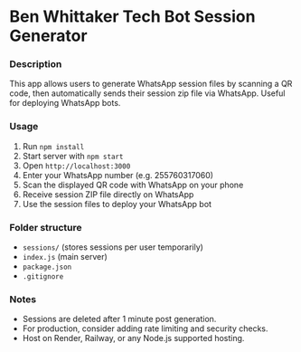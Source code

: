 # Ben Whittaker Tech Bot Session Generator

### Description
This app allows users to generate WhatsApp session files by scanning a QR code, then automatically sends their session zip file via WhatsApp. Useful for deploying WhatsApp bots.

### Usage
1. Run `npm install`
2. Start server with `npm start`
3. Open `http://localhost:3000`
4. Enter your WhatsApp number (e.g. 255760317060)
5. Scan the displayed QR code with WhatsApp on your phone
6. Receive session ZIP file directly on WhatsApp
7. Use the session files to deploy your WhatsApp bot

### Folder structure
- `sessions/` (stores sessions per user temporarily)
- `index.js` (main server)
- `package.json`
- `.gitignore`

### Notes
- Sessions are deleted after 1 minute post generation.
- For production, consider adding rate limiting and security checks.
- Host on Render, Railway, or any Node.js supported hosting.
